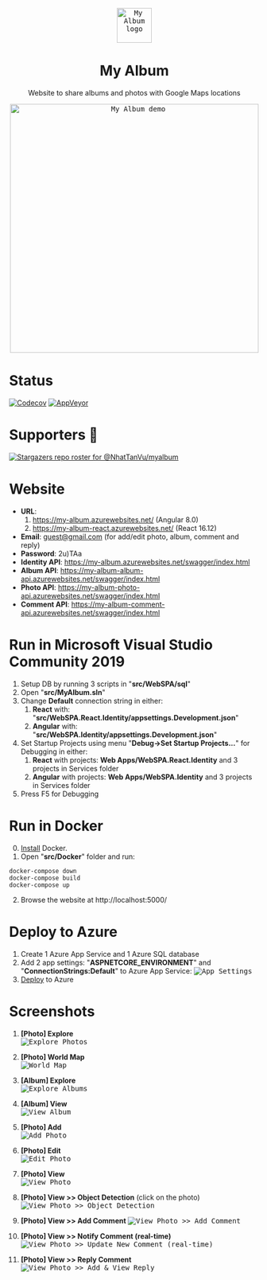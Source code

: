 <p align="center"><a href="https://github.com/NhatTanVu/myalbum"><kbd><img src="https://github.com/NhatTanVu/myalbum/raw/master/src/WebSPA/wwwroot/logo.jpg" alt="My Album logo" width="70"/></kbd></a></p>
<h1 align="center">My Album</h1>
<p align="center">Website to share albums and photos with Google Maps locations</p>

<p align="center"><a href="https://my-album.azurewebsites.net/"><kbd><img src="https://github.com/NhatTanVu/myalbum/raw/master/screenshots/explore.JPG" alt="My Album demo" width="500"/></kbd></a></p>

# Status
[![Codecov](https://codecov.io/gh/NhatTanVu/myalbum/branch/master/graph/badge.svg)](https://codecov.io/gh/NhatTanVu/myalbum)
[![AppVeyor](https://ci.appveyor.com/api/projects/status/4b7m4xj6fu82xtgn/branch/master?svg=true)](https://ci.appveyor.com/project/NhatTanVu/myalbum/branch/master)

# Supporters :clap:
[![Stargazers repo roster for @NhatTanVu/myalbum](https://reporoster.com/stars/NhatTanVu/myalbum)](https://github.com/NhatTanVu/myalbum/stargazers)
# Website
* **URL**: 
   1. https://my-album.azurewebsites.net/ (Angular 8.0)
   2. https://my-album-react.azurewebsites.net/ (React 16.12)
* **Email**: guest@gmail.com (for add/edit photo, album, comment and reply)
* **Password**: 2u)TAa
* **Identity API**: https://my-album.azurewebsites.net/swagger/index.html
* **Album API**: https://my-album-album-api.azurewebsites.net/swagger/index.html
* **Photo API**: https://my-album-photo-api.azurewebsites.net/swagger/index.html
* **Comment API**: https://my-album-comment-api.azurewebsites.net/swagger/index.html
# Run in Microsoft Visual Studio Community 2019
1. Setup DB by running 3 scripts in "**src/WebSPA/sql**"
2. Open "**src/MyAlbum.sln**"
3. Change **Default** connection string in either:
   1. **React** with: "**src/WebSPA.React.Identity/appsettings.Development.json**"
   2. **Angular** with: "**src/WebSPA.Identity/appsettings.Development.json**"
4. Set Startup Projects using menu "**Debug->Set Startup Projects...**" for Debugging in either:
   1. **React** with projects: **Web Apps/WebSPA.React.Identity** and 3 projects in Services folder
   2. **Angular** with projects: **Web Apps/WebSPA.Identity** and 3 projects in Services folder
5. Press F5 for Debugging
# Run in Docker
0. [Install](https://docs.docker.com/docker-for-windows/install/) Docker.
1. Open "**src/Docker**" folder and run: 
```
docker-compose down
docker-compose build
docker-compose up
```
2. Browse the website at http://localhost:5000/
# Deploy to Azure
1. Create 1 Azure App Service and 1 Azure SQL database
2. Add 2 app settings: "**ASPNETCORE_ENVIRONMENT**" and "**ConnectionStrings:Default**" to Azure App Service:
<kbd>![App Settings](https://raw.githubusercontent.com/NhatTanVu/vega/master/_screenshots/Add%20App%20Settings.PNG)</kbd>
3. [Deploy](https://docs.microsoft.com/en-us/aspnet/core/tutorials/publish-to-azure-webapp-using-vscode?view=aspnetcore-3.1) to Azure
# Screenshots
1. **[Photo] Explore**\
<kbd>![Explore Photos](https://raw.githubusercontent.com/NhatTanVu/myalbum/master/screenshots/explore.JPG?raw=true)</kbd>

2. **[Photo] World Map**\
<kbd>![World Map](https://raw.githubusercontent.com/NhatTanVu/myalbum/master/screenshots/world_map.jpg?raw=true)</kbd>

3. **[Album] Explore**\
<kbd>![Explore Albums](https://raw.githubusercontent.com/NhatTanVu/myalbum/master/screenshots/explore_album.jpg?raw=true)</kbd>

4. **[Album] View**\
<kbd>![View Album](https://raw.githubusercontent.com/NhatTanVu/myalbum/master/screenshots/view_album.jpg?raw=true)</kbd>

5. **[Photo] Add**\
<kbd>![Add Photo](https://raw.githubusercontent.com/NhatTanVu/myalbum/master/screenshots/add_photo.jpg?raw=true)</kbd>

6. **[Photo] Edit**\
<kbd>![Edit Photo](https://raw.githubusercontent.com/NhatTanVu/myalbum/master/screenshots/edit_photo.jpg?raw=true)</kbd>

7. **[Photo] View**\
<kbd>![View Photo](https://raw.githubusercontent.com/NhatTanVu/myalbum/master/screenshots/view_photo.JPG?raw=true)</kbd>

8. **[Photo] View >> Object Detection** (click on the photo)\
<kbd>![View Photo >> Object Detection](https://raw.githubusercontent.com/NhatTanVu/myalbum/master/screenshots/view_photo_object_detection.JPG?raw=true)</kbd>

9. **[Photo] View >> Add Comment**
<kbd>![View Photo >> Add Comment](https://raw.githubusercontent.com/NhatTanVu/myalbum/master/screenshots/add_comment.JPG?raw=true)</kbd>

10. **[Photo] View >> Notify Comment (real-time)**\
<kbd>![View Photo >> Update New Comment (real-time)](https://raw.githubusercontent.com/NhatTanVu/myalbum/master/screenshots/notify_comment.jpg?raw=true)</kbd>

11. **[Photo] View >> Reply Comment**\
<kbd>![View Photo >> Add & View Reply](https://raw.githubusercontent.com/NhatTanVu/myalbum/master/screenshots/reply_comment.jpg?raw=true)</kbd>
